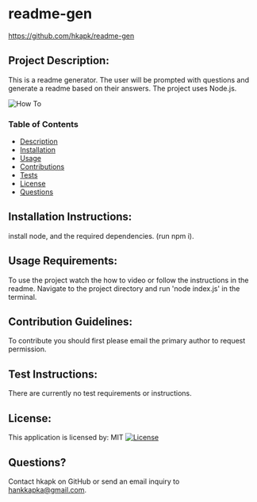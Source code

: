 # readme-gen

https://github.com/hkapk/readme-gen

## Project Description:

This is a readme generator. The user will be prompted with questions and generate a readme based on their answers. The project uses Node.js.

![How To](/assets/images/howto.gif)

### Table of Contents

- [Description](#description)
- [Installation](#installation)
- [Usage](#usage)
- [Contributions](#contributions)
- [Tests](#tests)
- [License](#license)
- [Questions](#questions)

## Installation Instructions:

install node, and the required dependencies. (run npm i).

## Usage Requirements:

To use the project watch the how to video or follow the instructions in the readme. Navigate to the project directory and run 'node index.js' in the terminal.

## Contribution Guidelines:

To contribute you should first please email the primary author to request permission.

## Test Instructions:

There are currently no test requirements or instructions.

## License:

This application is licensed by: MIT
[![License](https://img.shields.io/badge/License-MIT-blue.svg)](https://opensource.org/licenses/MIT)

## Questions?

Contact hkapk on GitHub or send an email inquiry to hankkapka@gmail.com.
